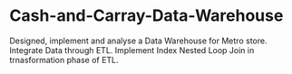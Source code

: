# Cash-and-Carray-Data-Warehouse
 Designed, implement and analyse a Data Warehouse for Metro store. Integrate Data through ETL.  Implement Index Nested Loop Join in trnasformation phase of ETL. 
